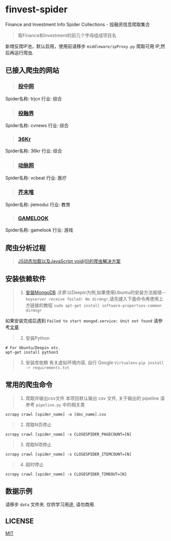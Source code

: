 # finvest-spider
Finance and Investment Info Spider Collections - 投融资信息爬取集合
>取Finance和Investment的前几个字母组成项目名

新增反爬IP池，默认启用，使用前请移步 `middleware/ipProxy.py` 爬取可用 IP,然后再运行爬虫.

## 已接入爬虫的网站
>### [投中网](http://www.chinaventure.com.cn)
Spider名称: trjcn
行业: 综合

>### [投融界](http://news.trjcn.com/list_70.html)
Spider名称: cvnews
行业: 综合

>### [36Kr](https://36kr.com/newsflashes)
Spider名称: 36kr
行业: 综合

>### [动脉网](https://vcbeat.net)
Spider名称: vcbeat
行业: 医疗

>### [芥末堆](https://www.jiemodui.com)
Spider名称: jiemodui
行业: 教育

>### [GAMELOOK](http://www.gamelook.com.cn/)
Spider名称: gamelook
行业: 游戏


## 爬虫分析过程
>[JS动态加载以及JavaScript void(0)的爬虫解决方案](HOW_TO_CRAWL_AboutJS.md)

## 安装依赖软件
>1. [安装MongoDB](https://docs.mongodb.com/manual/tutorial/install-mongodb-on-ubuntu/#install-mongodb-community-edition)
*注意*:以Deepin为例,如果使用Ubuntu的安装方法报错--`keyserver receive failed: No dirmngr`,请先键入下面命令再使用上方链接的教程
`sudo apt-get install software-properties-common dirmngr`

如果安装完成后遇到
`Failed to start mongod.service: Unit not found`
请参考[文章](https://www.cnblogs.com/alan2kat/p/7771635.html)

>2. 安装Python
```shell
# For Ubuntu/Deepin etc.
apt-get install python3
```

>3. 安装库依赖
有关虚拟环境内容, 自行 Google `Virtualenv`
`pip install -r requirements.txt`


## 常用的爬虫命令
>1. 爬取并输出csv文件
本项目默认输出 csv 文件, 关于输出的 pipeline 请参考 `pipeline.py` 中的相关类
```shell
scrapy crawl [spider_name] -o [doc_name].csv
```
>2. 爬取N页停止
```shell
scrapy crawl [spider_name] -s CLOSESPIDER_PAGECOUNT=[N]
```
>3. 爬取N项停止
```shell
scrapy crawl [spider_name] -s CLOSESPIDER_ITEMCOUNT=[N]
```
>4. 超时停止
```shell
scrapy crawl [spider_name] -s CLOSESPIDER_TIMEOUT=[N]
```

## 数据示例
请移步 `data` 文件夹.
仅供学习用途, 请勿商用.

## LICENSE
[MIT](/LICENSE)